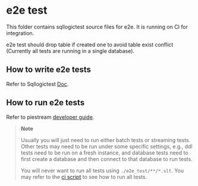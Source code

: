 # e2e test

This folder contains sqllogictest source files for e2e. It is running on CI for integration.

e2e test should drop table if created one to avoid table exist conflict (Currently all tests are running in a single database).

## How to write e2e tests

Refer to Sqllogictest [Doc](https://www.sqlite.org/sqllogictest/doc/trunk/about.wiki).

## How to run e2e tests

Refer to piestream [developer guide](../docs/developer-guide.md#end-to-end-tests).

> **Note**
>
> Usually you will just need to run either batch tests or streaming tests. Other tests may need to be run under some specific settings, e.g., ddl tests need to be run on a fresh instance, and database tests need to first create a database and then connect to that database to run tests. 
>
> You will never want to run all tests using `./e2e_test/**/*.slt`. You may refer to the [ci script](../ci/scripts/run-e2e-test.sh) to see how to run all tests.
